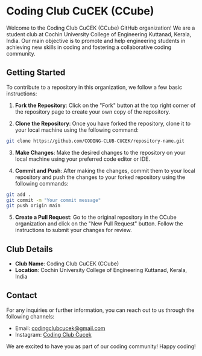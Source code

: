# Coding Club CuCEK (CCube)

Welcome to the Coding Club CuCEK (CCube) GitHub organization! We are a student club at Cochin University College of Engineering Kuttanad, Kerala, India. Our main objective is to promote and help engineering students in achieving new skills in coding and fostering a collaborative coding community.

## Getting Started

To contribute to a repository in this organization, we follow a few basic instructions:

1. **Fork the Repository**: Click on the "Fork" button at the top right corner of the repository page to create your own copy of the repository.

2. **Clone the Repository**: Once you have forked the repository, clone it to your local machine using the following command:
```sh
git clone https://github.com/CODING-CLUB-CUCEK/repository-name.git
```

3. **Make Changes**: Make the desired changes to the repository on your local machine using your preferred code editor or IDE.

4. **Commit and Push**: After making the changes, commit them to your local repository and push the changes to your forked repository using the following commands:
```sh
git add .
git commit -m "Your commit message"
git push origin main
```

5. **Create a Pull Request**: Go to the original repository in the CCube organization and click on the "New Pull Request" button. Follow the instructions to submit your changes for review.

## Club Details

- **Club Name**: Coding Club CuCEK (CCube)
- **Location**: Cochin University College of Engineering Kuttanad, Kerala, India

## Contact

For any inquiries or further information, you can reach out to us through the following channels:

- Email: [codingclubcucek@gmail.com](mailto:codingclubcucek@gmail.com)
- Instagram: [Coding Club Cucek](https://instagram.com/coding_club_cucek?igshid=YmM0MjE2YWMzOA==)

We are excited to have you as part of our coding community! Happy coding!



